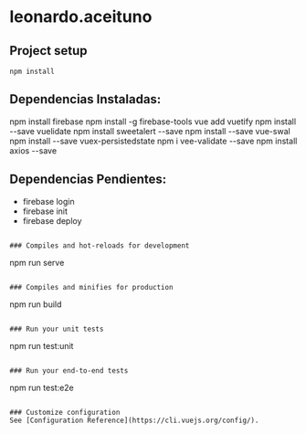 # leonardo.aceituno

## Project setup

```
npm install
```

## Dependencias Instaladas:

npm install firebase
npm install -g firebase-tools
vue add vuetify
npm install --save vuelidate
npm install sweetalert --save
npm install --save vue-swal
npm install --save vuex-persistedstate
npm i vee-validate --save
npm install axios --save

## Dependencias Pendientes:

- firebase login
- firebase init
- firebase deploy

```

### Compiles and hot-reloads for development
```

npm run serve

```

### Compiles and minifies for production
```

npm run build

```

### Run your unit tests
```

npm run test:unit

```

### Run your end-to-end tests
```

npm run test:e2e

```

### Customize configuration
See [Configuration Reference](https://cli.vuejs.org/config/).
```
